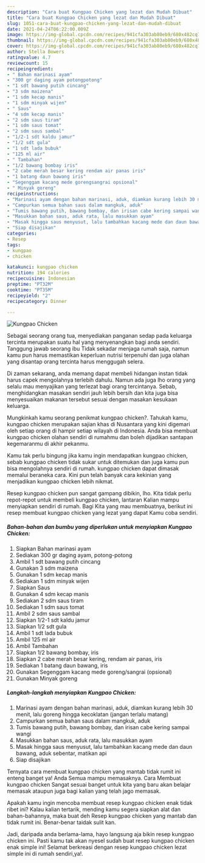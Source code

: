 ```yaml
---
description: "Cara buat Kungpao Chicken yang lezat dan Mudah Dibuat"
title: "Cara buat Kungpao Chicken yang lezat dan Mudah Dibuat"
slug: 1051-cara-buat-kungpao-chicken-yang-lezat-dan-mudah-dibuat
date: 2021-04-24T06:22:00.009Z
image: https://img-global.cpcdn.com/recipes/941cfa303ab80eb9/680x482cq70/kungpao-chicken-foto-resep-utama.jpg
thumbnail: https://img-global.cpcdn.com/recipes/941cfa303ab80eb9/680x482cq70/kungpao-chicken-foto-resep-utama.jpg
cover: https://img-global.cpcdn.com/recipes/941cfa303ab80eb9/680x482cq70/kungpao-chicken-foto-resep-utama.jpg
author: Stella Bowers
ratingvalue: 4.7
reviewcount: 15
recipeingredient:
- " Bahan marinasi ayam"
- "300 gr daging ayam potongpotong"
- "1 sdt bawang putih cincang"
- "3 sdm maizena"
- "1 sdm kecap manis"
- "1 sdm minyak wijen"
- " Saus"
- "4 sdm kecap manis"
- "2 sdm saus tiram"
- "1 sdm saus tomat"
- "2 sdm saus sambal"
- "1/2-1 sdt kaldu jamur"
- "1/2 sdt gula"
- "1 sdt lada bubuk"
- "125 ml air"
- " Tambahan"
- "1/2 bawang bombay iris"
- "2 cabe merah besar kering rendam air panas iris"
- "1 batang daun bawang iris"
- "Segenggam kacang mede gorengsangrai opsional"
- " Minyak goreng"
recipeinstructions:
- "Marinasi ayam dengan bahan marinasi, aduk, diamkan kurang lebih 30 menit, lalu goreng hingga kecoklatan (jangan terlalu matang)"
- "Campurkan semua bahan saus dalam mangkuk, aduk"
- "Tumis bawang putih, bawang bombay, dan irisan cabe kering sampai wangi"
- "Masukkan bahan saus, aduk rata, lalu masukkan ayam"
- "Masak hingga saus menyusut, lalu tambahkan kacang mede dan daun bawang, aduk sebentar, matikan api"
- "Siap disajikan"
categories:
- Resep
tags:
- kungpao
- chicken

katakunci: kungpao chicken 
nutrition: 194 calories
recipecuisine: Indonesian
preptime: "PT32M"
cooktime: "PT35M"
recipeyield: "2"
recipecategory: Dinner

---
```



![Kungpao Chicken](https://img-global.cpcdn.com/recipes/941cfa303ab80eb9/680x482cq70/kungpao-chicken-foto-resep-utama.jpg)

Sebagai seorang orang tua, menyediakan panganan sedap pada keluarga tercinta merupakan suatu hal yang menyenangkan bagi anda sendiri. Tanggung jawab seorang ibu Tidak sekadar menjaga rumah saja, namun kamu pun harus memastikan keperluan nutrisi terpenuhi dan juga olahan yang disantap orang tercinta harus menggugah selera.

Di zaman  sekarang, anda memang dapat membeli hidangan instan tidak harus capek mengolahnya terlebih dahulu. Namun ada juga lho orang yang selalu mau menyajikan yang terlezat bagi orang tercintanya. Sebab, menghidangkan masakan sendiri jauh lebih bersih dan kita juga bisa menyesuaikan makanan tersebut sesuai dengan masakan kesukaan keluarga. 



Mungkinkah kamu seorang penikmat kungpao chicken?. Tahukah kamu, kungpao chicken merupakan sajian khas di Nusantara yang kini digemari oleh setiap orang di hampir setiap wilayah di Indonesia. Anda bisa membuat kungpao chicken olahan sendiri di rumahmu dan boleh dijadikan santapan kegemaranmu di akhir pekanmu.

Kamu tak perlu bingung jika kamu ingin mendapatkan kungpao chicken, sebab kungpao chicken tidak sukar untuk ditemukan dan juga kamu pun bisa mengolahnya sendiri di rumah. kungpao chicken dapat dimasak memalui beraneka cara. Kini pun telah banyak cara kekinian yang menjadikan kungpao chicken lebih nikmat.

Resep kungpao chicken pun sangat gampang dibikin, lho. Kita tidak perlu repot-repot untuk membeli kungpao chicken, lantaran Kalian mampu menyiapkan sendiri di rumah. Bagi Kita yang mau membuatnya, berikut ini resep membuat kungpao chicken yang lezat yang dapat Kamu coba sendiri.

<!--inarticleads1-->

##### Bahan-bahan dan bumbu yang diperlukan untuk menyiapkan Kungpao Chicken:

1. Siapkan  Bahan marinasi ayam
1. Sediakan 300 gr daging ayam, potong-potong
1. Ambil 1 sdt bawang putih cincang
1. Gunakan 3 sdm maizena
1. Gunakan 1 sdm kecap manis
1. Sediakan 1 sdm minyak wijen
1. Siapkan  Saus
1. Gunakan 4 sdm kecap manis
1. Sediakan 2 sdm saus tiram
1. Sediakan 1 sdm saus tomat
1. Ambil 2 sdm saus sambal
1. Siapkan 1/2-1 sdt kaldu jamur
1. Siapkan 1/2 sdt gula
1. Ambil 1 sdt lada bubuk
1. Ambil 125 ml air
1. Ambil  Tambahan
1. Siapkan 1/2 bawang bombay, iris
1. Siapkan 2 cabe merah besar kering, rendam air panas, iris
1. Sediakan 1 batang daun bawang, iris
1. Gunakan Segenggam kacang mede goreng/sangrai (opsional)
1. Gunakan  Minyak goreng




<!--inarticleads2-->

##### Langkah-langkah menyiapkan Kungpao Chicken:

1. Marinasi ayam dengan bahan marinasi, aduk, diamkan kurang lebih 30 menit, lalu goreng hingga kecoklatan (jangan terlalu matang)
1. Campurkan semua bahan saus dalam mangkuk, aduk
1. Tumis bawang putih, bawang bombay, dan irisan cabe kering sampai wangi
1. Masukkan bahan saus, aduk rata, lalu masukkan ayam
1. Masak hingga saus menyusut, lalu tambahkan kacang mede dan daun bawang, aduk sebentar, matikan api
1. Siap disajikan




Ternyata cara membuat kungpao chicken yang mantab tidak rumit ini enteng banget ya! Anda Semua mampu memasaknya. Cara Membuat kungpao chicken Sangat sesuai banget untuk kita yang baru akan belajar memasak ataupun juga bagi kalian yang telah jago memasak.

Apakah kamu ingin mencoba membuat resep kungpao chicken enak tidak ribet ini? Kalau kalian tertarik, mending kamu segera siapkan alat dan bahan-bahannya, maka buat deh Resep kungpao chicken yang mantab dan tidak rumit ini. Benar-benar taidak sulit kan. 

Jadi, daripada anda berlama-lama, hayo langsung aja bikin resep kungpao chicken ini. Pasti kamu tak akan nyesel sudah buat resep kungpao chicken enak simple ini! Selamat berkreasi dengan resep kungpao chicken lezat simple ini di rumah sendiri,ya!.

